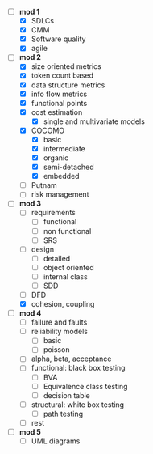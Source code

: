 - [ ] **mod 1**
	- [x] SDLCs
	- [x] CMM
	- [x] Software quality
	- [x] agile
- [ ] **mod 2**
	- [x] size oriented metrics
	- [x] token count based
	- [x] data structure metrics
	- [x] info flow metrics
	- [x] functional points
	- [x] cost estimation
		- [x] single and multivariate models
	- [x] COCOMO
		- [x] basic
		- [x] intermediate
		- [x] organic
		- [x] semi-detached
		- [x] embedded
	- [ ] Putnam
	- [ ] risk management
- [ ] **mod 3**
	- [ ] requirements
		- [ ] functional
		- [ ] non functional
		- [ ] SRS
	- [ ] design
		- [ ] detailed
		- [ ] object oriented
		- [ ] internal class
		- [ ] SDD
	- [ ] DFD
	- [x] cohesion, coupling
- [ ] **mod 4**
	- [ ] failure and faults
	- [ ] reliability models
		- [ ] basic
		- [ ] poisson
	- [ ] alpha, beta, acceptance
	- [ ] functional: black box testing
		- [ ] BVA
		- [ ] Equivalence class testing
		- [ ] decision table 
	- [ ] structural: white box testing
		- [ ] path testing
	- [ ] rest
- [ ] **mod 5**
	- [ ] UML diagrams
